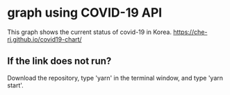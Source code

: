 # graph using COVID-19 API

This graph shows the current status of covid-19 in Korea.
https://che-ri.github.io/covid19-chart/

## If the link does not run?

Download the repository, type 'yarn' in the terminal window, and type 'yarn start'.
